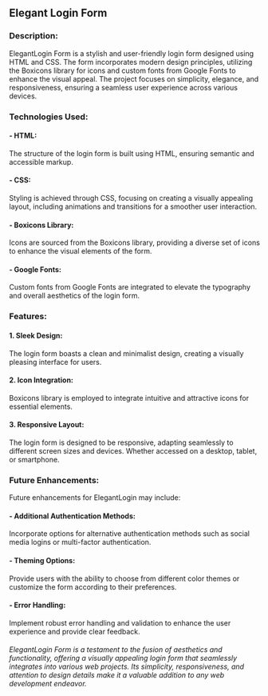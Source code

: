 ## Elegant Login Form

### Description:
ElegantLogin Form is a stylish and user-friendly login form designed using HTML and CSS. The form incorporates modern design principles, utilizing the Boxicons library for icons and custom fonts from Google Fonts to enhance the visual appeal. The project focuses on simplicity, elegance, and responsiveness, ensuring a seamless user experience across various devices.

### Technologies Used:

#### - HTML:
The structure of the login form is built using HTML, ensuring semantic and accessible markup.

#### - CSS:
Styling is achieved through CSS, focusing on creating a visually appealing layout, including animations and transitions for a smoother user interaction.

#### - Boxicons Library:
Icons are sourced from the Boxicons library, providing a diverse set of icons to enhance the visual elements of the form.

#### - Google Fonts:
Custom fonts from Google Fonts are integrated to elevate the typography and overall aesthetics of the login form.

### Features:

#### 1. Sleek Design:
The login form boasts a clean and minimalist design, creating a visually pleasing interface for users.

#### 2. Icon Integration:
Boxicons library is employed to integrate intuitive and attractive icons for essential elements.

#### 3. Responsive Layout:
The login form is designed to be responsive, adapting seamlessly to different screen sizes and devices. Whether accessed on a desktop, tablet, or smartphone.

### Future Enhancements:
Future enhancements for ElegantLogin may include:

#### - Additional Authentication Methods:
Incorporate options for alternative authentication methods such as social media logins or multi-factor authentication.

#### - Theming Options:
Provide users with the ability to choose from different color themes or customize the form according to their preferences.

#### - Error Handling:
Implement robust error handling and validation to enhance the user experience and provide clear feedback.

###### ElegantLogin Form is a testament to the fusion of aesthetics and functionality, offering a visually appealing login form that seamlessly integrates into various web projects. Its simplicity, responsiveness, and attention to design details make it a valuable addition to any web development endeavor.
